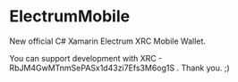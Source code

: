 # ElectrumMobile

New official C# Xamarin Electrum XRC Mobile Wallet.

You can support development with XRC - RbJM4GwMTnmSePASx1d43zi7Efs3M6og1S . Thank you. ;)